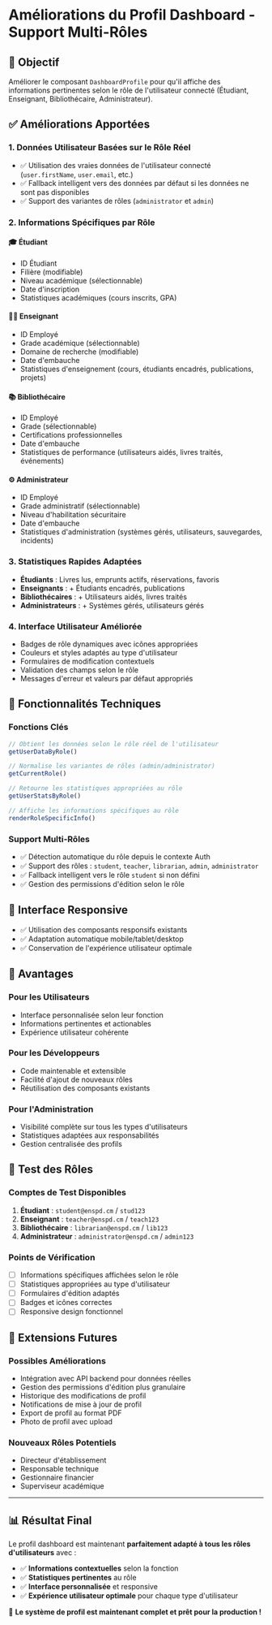 # Améliorations du Profil Dashboard - Support Multi-Rôles

## 🎯 Objectif
Améliorer le composant `DashboardProfile` pour qu'il affiche des informations pertinentes selon le rôle de l'utilisateur connecté (Étudiant, Enseignant, Bibliothécaire, Administrateur).

## ✅ Améliorations Apportées

### 1. **Données Utilisateur Basées sur le Rôle Réel**
- ✅ Utilisation des vraies données de l'utilisateur connecté (`user.firstName`, `user.email`, etc.)
- ✅ Fallback intelligent vers des données par défaut si les données ne sont pas disponibles
- ✅ Support des variantes de rôles (`administrator` et `admin`)

### 2. **Informations Spécifiques par Rôle**

#### **🎓 Étudiant**
- ID Étudiant
- Filière (modifiable)
- Niveau académique (sélectionnable)
- Date d'inscription
- Statistiques académiques (cours inscrits, GPA)

#### **👨‍🏫 Enseignant**
- ID Employé
- Grade académique (sélectionnable)
- Domaine de recherche (modifiable)
- Date d'embauche
- Statistiques d'enseignement (cours, étudiants encadrés, publications, projets)

#### **📚 Bibliothécaire**
- ID Employé
- Grade (sélectionnable)
- Certifications professionnelles
- Date d'embauche
- Statistiques de performance (utilisateurs aidés, livres traités, événements)

#### **⚙️ Administrateur**
- ID Employé
- Grade administratif (sélectionnable)
- Niveau d'habilitation sécuritaire
- Date d'embauche
- Statistiques d'administration (systèmes gérés, utilisateurs, sauvegardes, incidents)

### 3. **Statistiques Rapides Adaptées**
- **Étudiants** : Livres lus, emprunts actifs, réservations, favoris
- **Enseignants** : + Étudiants encadrés, publications
- **Bibliothécaires** : + Utilisateurs aidés, livres traités
- **Administrateurs** : + Systèmes gérés, utilisateurs gérés

### 4. **Interface Utilisateur Améliorée**
- Badges de rôle dynamiques avec icônes appropriées
- Couleurs et styles adaptés au type d'utilisateur
- Formulaires de modification contextuels
- Validation des champs selon le rôle
- Messages d'erreur et valeurs par défaut appropriés

## 🔧 Fonctionnalités Techniques

### **Fonctions Clés**
```javascript
// Obtient les données selon le rôle réel de l'utilisateur
getUserDataByRole()

// Normalise les variantes de rôles (admin/administrator)
getCurrentRole()

// Retourne les statistiques appropriées au rôle
getUserStatsByRole()

// Affiche les informations spécifiques au rôle
renderRoleSpecificInfo()
```

### **Support Multi-Rôles**
- ✅ Détection automatique du rôle depuis le contexte Auth
- ✅ Support des rôles : `student`, `teacher`, `librarian`, `admin`, `administrator`
- ✅ Fallback intelligent vers le rôle `student` si non défini
- ✅ Gestion des permissions d'édition selon le rôle

## 🎨 Interface Responsive
- ✅ Utilisation des composants responsifs existants
- ✅ Adaptation automatique mobile/tablet/desktop
- ✅ Conservation de l'expérience utilisateur optimale

## 🚀 Avantages

### **Pour les Utilisateurs**
- Interface personnalisée selon leur fonction
- Informations pertinentes et actionables
- Expérience utilisateur cohérente

### **Pour les Développeurs**
- Code maintenable et extensible
- Facilité d'ajout de nouveaux rôles
- Réutilisation des composants existants

### **Pour l'Administration**
- Visibilité complète sur tous les types d'utilisateurs
- Statistiques adaptées aux responsabilités
- Gestion centralisée des profils

## 📝 Test des Rôles

### **Comptes de Test Disponibles**
1. **Étudiant** : `student@enspd.cm` / `stud123`
2. **Enseignant** : `teacher@enspd.cm` / `teach123`
3. **Bibliothécaire** : `librarian@enspd.cm` / `lib123`
4. **Administrateur** : `administrator@enspd.cm` / `admin123`

### **Points de Vérification**
- [ ] Informations spécifiques affichées selon le rôle
- [ ] Statistiques appropriées au type d'utilisateur
- [ ] Formulaires d'édition adaptés
- [ ] Badges et icônes correctes
- [ ] Responsive design fonctionnel

## 🔮 Extensions Futures

### **Possibles Améliorations**
- Intégration avec API backend pour données réelles
- Gestion des permissions d'édition plus granulaire
- Historique des modifications de profil
- Notifications de mise à jour de profil
- Export de profil au format PDF
- Photo de profil avec upload

### **Nouveaux Rôles Potentiels**
- Directeur d'établissement
- Responsable technique
- Gestionnaire financier
- Superviseur académique

---

## 📊 Résultat Final

Le profil dashboard est maintenant **parfaitement adapté à tous les rôles d'utilisateurs** avec :
- ✅ **Informations contextuelles** selon la fonction
- ✅ **Statistiques pertinentes** au rôle
- ✅ **Interface personnalisée** et responsive
- ✅ **Expérience utilisateur optimale** pour chaque type d'utilisateur

🎉 **Le système de profil est maintenant complet et prêt pour la production !**
